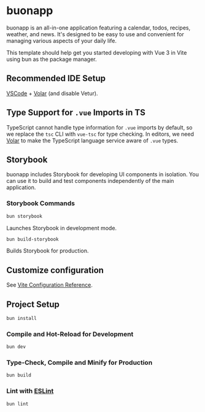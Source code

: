 # buonapp

buonapp is an all-in-one application featuring a calendar, todos, recipes, weather, and news. It's designed to be easy to use and convenient for managing various aspects of your daily life.

This template should help get you started developing with Vue 3 in Vite using bun as the package manager.

## Recommended IDE Setup

[VSCode](https://code.visualstudio.com/) + [Volar](https://marketplace.visualstudio.com/items?itemName=Vue.volar) (and disable Vetur).

## Type Support for `.vue` Imports in TS

TypeScript cannot handle type information for `.vue` imports by default, so we replace the `tsc` CLI with `vue-tsc` for type checking. In editors, we need [Volar](https://marketplace.visualstudio.com/items?itemName=Vue.volar) to make the TypeScript language service aware of `.vue` types.

## Storybook

buonapp includes Storybook for developing UI components in isolation. You can use it to build and test components independently of the main application.

### Storybook Commands

```sh
bun storybook
```

Launches Storybook in development mode.

```sh
bun build-storybook
```

Builds Storybook for production.

## Customize configuration

See [Vite Configuration Reference](https://vitejs.dev/config/).

## Project Setup

```sh
bun install
```

### Compile and Hot-Reload for Development

```sh
bun dev
```

### Type-Check, Compile and Minify for Production

```sh
bun build
```

### Lint with [ESLint](https://eslint.org/)

```sh
bun lint
```
